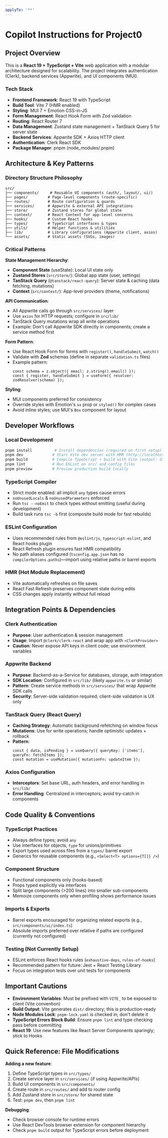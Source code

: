 ```yaml
---
applyTo: '**'
---
```

# Copilot Instructions for Project0

## Project Overview

This is a **React 19 + TypeScript + Vite** web application with a modular architecture designed for scalability. The project integrates authentication (Clerk), backend services (Appwrite), and UI components (MUI).

### Tech Stack
- **Frontend Framework**: React 19 with TypeScript
- **Build Tool**: Vite 7 (HMR enabled)
- **Styling**: MUI 7 + Emotion CSS-in-JS
- **Form Management**: React Hook Form with Zod validation
- **Routing**: React Router 7
- **Data Management**: Zustand state management + TanStack Query 5 for server state
- **Backend Services**: Appwrite SDK + Axios HTTP client
- **Authentication**: Clerk React SDK
- **Package Manager**: pnpm (node_modules/.pnpm)

## Architecture & Key Patterns

### Directory Structure Philosophy
```
src/
├── components/     # Reusable UI components (auth/, layout/, ui/)
├── pages/         # Page-level components (route-specific)
├── routes/        # Route configuration & guards
├── services/      # Appwrite & external API integrations
├── store/         # Zustand stores for global state
├── context/       # React Context for app-level concerns
├── hooks/         # Custom React hooks
├── types/         # TypeScript interfaces & types
├── utils/         # Helper functions & utilities
├── lib/           # Library configurations (Appwrite client, axios)
└── assets/        # Static assets (SVGs, images)
```

### Critical Patterns

**State Management Hierarchy**:
- **Component State** (useState): Local UI state only
- **Zustand Stores** (`src/store/`): Global app state (user, settings)
- **TanStack Query** (`@tanstack/react-query`): Server state & caching (data fetching, mutations)
- **Context** (`src/context/`): App-level providers (theme, notifications)

**API Communication**:
- All Appwrite calls go through `src/services/` layer
- Use `axios` for HTTP requests; configure in `src/lib/`
- TanStack Query mutations wrap all write operations
- Example: Don't call Appwrite SDK directly in components; create a service method first

**Form Pattern**:
- Use React Hook Form for forms with `register()`, `handleSubmit`, `watch()`
- Validate with **Zod** schemas (define in separate `validation.ts` files)
- Example pattern:
  ```tsx
  const schema = z.object({ email: z.string().email() });
  const { register, handleSubmit } = useForm({ resolver: zodResolver(schema) });
  ```

**Styling**:
- MUI components preferred for consistency
- Override styles with Emotion's `sx` prop or `styled()` for complex cases
- Avoid inline styles; use MUI's `Box` component for layout

## Developer Workflows

### Local Development
```bash
pnpm install          # Install dependencies (required on first setup)
pnpm dev             # Start Vite dev server with HMR (http://localhost:5173)
pnpm build           # Compile TypeScript + build with Vite (output: dist/)
pnpm lint            # Run ESLint on src/ and config files
pnpm preview         # Preview production build locally
```

### TypeScript Compiler
- Strict mode enabled: all implicit `any` types cause errors
- `noUnusedLocals` & `noUnusedParameters` enforced
- Run `tsc --noEmit` to check types without emitting (useful during development)
- Build task runs `tsc -b` first (composite build mode for fast rebuilds)

### ESLint Configuration
- Uses recommended rules from `@eslint/js`, `typescript-eslint`, and React hooks plugin
- React Refresh plugin ensures fast HMR compatibility
- No path aliases configured (`tsconfig.app.json` has no `compilerOptions.paths`)—import using relative paths or barrel exports

### HMR (Hot Module Replacement)
- Vite automatically refreshes on file saves
- React Fast Refresh preserves component state during edits
- CSS changes apply instantly without full reload

## Integration Points & Dependencies

### Clerk Authentication
- **Purpose**: User authentication & session management
- **Usage**: Import `@clerk/clerk-react` and wrap app with `<ClerkProvider>`
- **Caution**: Never expose API keys in client code; use environment variables

### Appwrite Backend
- **Purpose**: Backend-as-a-Service for databases, storage, auth integration
- **SDK Location**: Configured in `src/lib/` (likely `appwrite.ts` or similar)
- **Pattern**: Create service methods in `src/services/` that wrap Appwrite SDK calls
- **Security**: Server-side validation required; client-side validation is UX only

### TanStack Query (React Query)
- **Caching Strategy**: Automatic background refetching on window focus
- **Mutations**: Use for write operations; handle optimistic updates + rollback
- **Pattern**: 
  ```tsx
  const { data, isPending } = useQuery({ queryKey: ['items'], queryFn: fetchItems });
  const mutation = useMutation({ mutationFn: updateItem });
  ```

### Axios Configuration
- **Interceptors**: Set base URL, auth headers, and error handling in `src/lib/`
- **Error Handling**: Centralized in interceptors; avoid try-catch in components

## Code Quality & Conventions

### TypeScript Practices
- Always define types; avoid `any`
- Use interfaces for objects, `type` for unions/primitives
- Export types used across files from a `types/` barrel export
- Generics for reusable components (e.g., `<Select<T> options={T[]} />`)

### Component Structure
- Functional components only (hooks-based)
- Props typed explicitly via interfaces
- Split large components (>200 lines) into smaller sub-components
- Memoize components only when profiling shows performance issues

### Imports & Exports
- Barrel exports encouraged for organizing related exports (e.g., `src/components/ui/index.ts`)
- Absolute imports preferred over relative if paths are configured (currently not configured)

### Testing (Not Currently Setup)
- ESLint enforces React hooks rules (`exhaustive-deps`, `rules-of-hooks`)
- Recommended pattern for future: Jest + React Testing Library
- Focus on integration tests over unit tests for components

## Important Cautions

- **Environment Variables**: Must be prefixed with `VITE_` to be exposed to client (Vite convention)
- **Build Output**: Vite generates `dist/` directory; this is production-ready
- **Node Modules Lock**: `pnpm-lock.yaml` is checked in; don't delete it
- **TypeScript Errors Block Build**: Ensure `pnpm lint` and type checking pass before committing
- **React 19**: Use new features like React Server Components sparingly; stick to Hooks

## Quick Reference: File Modifications

**Adding a new feature**:
1. Define TypeScript types in `src/types/`
2. Create service layer in `src/services/` (if using Appwrite/APIs)
3. Build UI components in `src/components/`
4. Create route in `src/routes/` and add to router config
5. Add Zustand store in `src/store/` for shared state
6. Test: `pnpm dev`, then `pnpm lint`

**Debugging**:
- Check browser console for runtime errors
- Use React DevTools browser extension for component hierarchy
- Check `pnpm build` output for TypeScript errors before deployment
